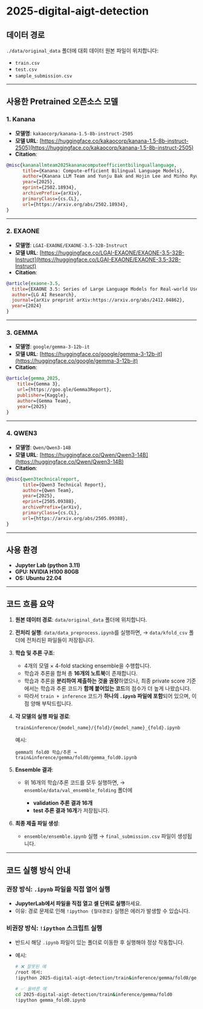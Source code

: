 # 2025-digital-aigt-detection

## 데이터 경로

`./data/original_data` 폴더에 대회 데이터 원본 파일이 위치합니다:

- `train.csv`
- `test.csv`
- `sample_submission.csv`

---

## 사용한 Pretrained 오픈소스 모델

### **1. Kanana**
- **모델명**: `kakaocorp/kanana-1.5-8b-instruct-2505`  
- **모델 URL**: [https://huggingface.co/kakaocorp/kanana-1.5-8b-instruct-2505](https://huggingface.co/kakaocorp/kanana-1.5-8b-instruct-2505)  
- **Citation**:
```bibtex
@misc{kananallmteam2025kananacomputeefficientbilinguallanguage,
      title={Kanana: Compute-efficient Bilingual Language Models}, 
      author={Kanana LLM Team and Yunju Bak and Hojin Lee and Minho Ryu and Jiyeon Ham and Seungjae Jung and Daniel Wontae Nam and Taegyeong Eo and Donghun Lee and Doohae Jung and Boseop Kim and Nayeon Kim and Jaesun Park and Hyunho Kim and Hyunwoong Ko and Changmin Lee and Kyoung-Woon On and Seulye Baeg and Junrae Cho and Sunghee Jung and Jieun Kang and EungGyun Kim and Eunhwa Kim and Byeongil Ko and Daniel Lee and Minchul Lee and Miok Lee and Shinbok Lee and Gaeun Seo},
      year={2025},
      eprint={2502.18934},
      archivePrefix={arXiv},
      primaryClass={cs.CL},
      url={https://arxiv.org/abs/2502.18934}, 
}
````

---

### **2. EXAONE**

* **모델명**: `LGAI-EXAONE/EXAONE-3.5-32B-Instruct`
* **모델 URL**: [https://huggingface.co/LGAI-EXAONE/EXAONE-3.5-32B-Instruct](https://huggingface.co/LGAI-EXAONE/EXAONE-3.5-32B-Instruct)
* **Citation**:

```bibtex
@article{exaone-3.5,
  title={EXAONE 3.5: Series of Large Language Models for Real-world Use Cases},
  author={LG AI Research},
  journal={arXiv preprint arXiv:https://arxiv.org/abs/2412.04862},
  year={2024}
}
```

---

### **3. GEMMA**

* **모델명**: `google/gemma-3-12b-it`
* **모델 URL**: [https://huggingface.co/google/gemma-3-12b-it](https://huggingface.co/google/gemma-3-12b-it)
* **Citation**:

```bibtex
@article{gemma_2025,
    title={Gemma 3},
    url={https://goo.gle/Gemma3Report},
    publisher={Kaggle},
    author={Gemma Team},
    year={2025}
}
```

---

### **4. QWEN3**

* **모델명**: `Qwen/Qwen3-14B`
* **모델 URL**: [https://huggingface.co/Qwen/Qwen3-14B](https://huggingface.co/Qwen/Qwen3-14B)
* **Citation**:

```bibtex
@misc{qwen3technicalreport,
      title={Qwen3 Technical Report}, 
      author={Qwen Team},
      year={2025},
      eprint={2505.09388},
      archivePrefix={arXiv},
      primaryClass={cs.CL},
      url={https://arxiv.org/abs/2505.09388}, 
}
```

---

## 사용 환경

* **Jupyter Lab (python 3.11)**
* **GPU: NVIDIA H100 80GB**
* **OS: Ubuntu 22.04** 
---

## 코드 흐름 요약

1. **원본 데이터 경로**:
   `data/original_data` 폴더에 위치합니다.

2. **전처리 실행**:
   `data/data_preprocess.ipynb`를 실행하면,
   → `data/kfold_csv` 폴더에 전처리된 파일들이 저장됩니다.

3. **학습 및 추론 구조**:

   * 4개의 모델 × 4-fold stacking ensemble을 수행합니다.
   * 학습과 추론을 합쳐 총 **16개의 노트북**이 존재합니다.
   * 학습과 추론을 **분리하여 제출하는 것을 권장**하였으나, 최종 private score 기준에서는 학습과 추론 코드가 **함께 붙어있는 코드**의 점수가 더 높게 나왔습니다.
   * 따라서 `train + inference` 코드가 **하나의 `.ipynb` 파일에 포함**되어 있으며, 이 점 양해 부탁드립니다.

4. **각 모델의 실행 파일 경로**:

   ```
   train&inference/{model_name}/{fold}/{model_name}_{fold}.ipynb
   ```

   예시:

   ```
   gemma의 fold0 학습/추론 → train&inference/gemma/fold0/gemma_fold0.ipynb
   ```

5. **Ensemble 결과**:

   * 위 16개의 학습/추론 코드를 모두 실행하면,
     → `ensemble/data/val_ensemble_folding` 폴더에

     * **validation 추론 결과 16개**
     * **test 추론 결과 16개**가 저장됩니다.

6. **최종 제출 파일 생성**:

   * `ensemble/ensemble.ipynb` 실행
     → `final_submission.csv` 파일이 생성됩니다.

---

## 코드 실행 방식 안내

### 권장 방식: `.ipynb` 파일을 직접 열어 실행

* **JupyterLab에서 파일을 직접 열고 셀 단위로 실행**하세요.
* 이유: 경로 문제로 인해 `!ipython {절대경로}` 실행은 에러가 발생할 수 있습니다.

### 비권장 방식: `!ipython` 스크립트 실행

* 반드시 해당 `.ipynb` 파일이 있는 폴더로 이동한 후 실행해야 정상 작동합니다.
* 예시:

  ```bash
  # ❌ 잘못된 예
  /root 에서:
  !ipython 2025-digital-aigt-detection/train&inference/gemma/fold0/gemma_fold0.ipynb

  # ✅ 올바른 예
  cd 2025-digital-aigt-detection/train&inference/gemma/fold0
  !ipython gemma_fold0.ipynb
  ```
